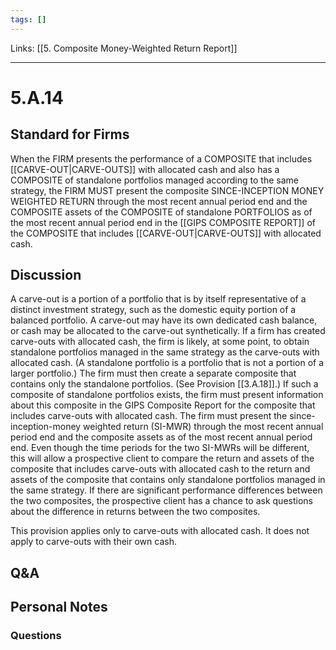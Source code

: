 ```yaml
---
tags: []
---
```

Links: [[5. Composite Money-Weighted Return Report]]
___
# 5.A.14
## Standard for Firms
When the FIRM presents the performance of a COMPOSITE that includes [[CARVE-OUT|CARVE-OUTS]] with allocated cash and also has a COMPOSITE of standalone portfolios managed according to the same strategy, the FIRM MUST present the composite SINCE-INCEPTION MONEY WEIGHTED RETURN through the most recent annual period end and the COMPOSITE assets of the COMPOSITE of standalone PORTFOLIOS as of the most recent annual period end in the [[GIPS COMPOSITE REPORT]] of the COMPOSITE that includes [[CARVE-OUT|CARVE-OUTS]] with allocated cash.
## Discussion
A carve-out is a portion of a portfolio that is by itself representative of a distinct investment strategy, such as the domestic equity portion of a balanced portfolio. A carve-out may have its own dedicated cash balance, or cash may be allocated to the carve-out synthetically. If a firm has created carve-outs with allocated cash, the firm is likely, at some point, to obtain standalone portfolios managed in the same strategy as the carve-outs with allocated cash. (A standalone portfolio is a portfolio that is not a portion of a larger portfolio.) The firm must then create a separate composite that contains only the standalone portfolios. (See Provision [[3.A.18]].) If such a composite of standalone portfolios exists, the firm must present information about this composite in the GIPS Composite Report for the composite that includes carve-outs with allocated cash. The firm must present the since-inception-money weighted return (SI-MWR) through the most recent annual period end and the composite assets as of the most recent annual period end. Even though the time periods for the two SI-MWRs will be different, this will allow a prospective client to compare the return and assets of the composite that includes carve-outs with allocated cash to the return and assets of the composite that contains only standalone portfolios managed in the same strategy. If there are significant performance differences between the two composites, the prospective client has a chance to ask questions about the difference in returns between the two composites.

This provision applies only to carve-outs with allocated cash. It does not apply to carve-outs with their own cash.
## Q&A

## Personal Notes

### Questions
